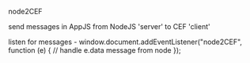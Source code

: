    node2CEF

   send messages in AppJS from NodeJS 'server' to CEF 'client'

   listen for messages -
       window.document.addEventListener("node2CEF", function (e) {
           // handle e.data message from node
       });
